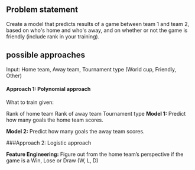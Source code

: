 
## Problem statement
Create a model that predicts results of a game between team 1 and team 2, based on who's home and who's away, and on whether or not the game is friendly (include rank in your training).

## possible approaches 

Input: Home team, Away team, Tournament type (World cup, Friendly, Other)

#### Approach 1: Polynomial approach

What to train given:

Rank of home team
Rank of away team
Tournament type
**Model 1:** Predict how many goals the home team scores.

**Model 2:** Predict how many goals the away team scores.

###Approach 2: Logistic approach

**Feature Engineering:**
Figure out from the home team’s perspective if the game is a Win, Lose or Draw (W, L, D)
